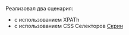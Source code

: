 Реализовал два сценария: 
* с использованием XPATh
* с использованием CSS Селекторов
[Скрин](C:\Users\Ruslan\Downloads\aqa-code-aqa4\aqa-code-aqa4\web\test-task\build\reports\tests\C\Users\Ruslan\Downloads\aqa-code-aqa4\aqa-code-aqa4\web.png)